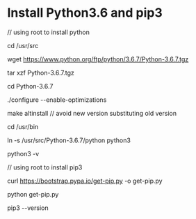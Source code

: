 # Install Python3.6 and pip3
// using root to install python

cd /usr/src

wget https://www.python.org/ftp/python/3.6.7/Python-3.6.7.tgz

tar xzf Python-3.6.7.tgz

cd Python-3.6.7

./configure --enable-optimizations

make altinstall // avoid new version substituting old version

cd /usr/bin 

ln -s /usr/src/Python-3.6.7/python python3

python3 -v


// using root to install pip3

curl https://bootstrap.pypa.io/get-pip.py -o get-pip.py

python get-pip.py

pip3 --version
